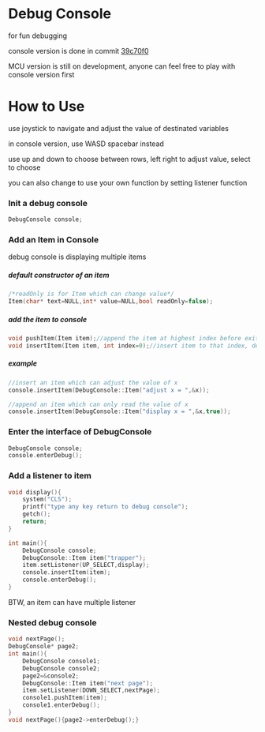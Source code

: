 # Debug Console
for fun debugging

console version is done in commit [39c70f0 ](https://github.com/hkust-smartcar/Internal2017/commit/09093f3420c14adf03c32004ad762ef9dd9e06ca)

MCU version is still on development, anyone can feel free to play with console version first

# How to Use
use joystick to navigate and adjust the value of destinated variables

in console version, use WASD spacebar instead

use up and down to choose between rows, left right to adjust value, select to choose

you can also change to use your own function by setting listener function


### Init a debug console
```c++
DebugConsole console;
```
### Add an Item in Console
debug console is displaying multiple items
##### default constructor of an item
```c++
/*readOnly is for Item which can change value*/
Item(char* text=NULL,int* value=NULL,bool readOnly=false);
```
##### add the item to console
```c++
void pushItem(Item item);//append the item at highest index before exit
void insertItem(Item item, int index=0);//insert item to that index, default 0
```
##### example
```C++
//insert an item which can adjust the value of x
console.insertItem(DebugConsole::Item("adjust x = ",&x));

//append an item which can only read the value of x
console.insertItem(DebugConsole::Item("display x = ",&x,true));
```

### Enter the interface of DebugConsole
```C++
DebugConsole console;
console.enterDebug();
```

### Add a listener to item
```C++
void display(){
	system("CLS");
	printf("type any key return to debug console");
	getch();
	return;
}

int main(){
    DebugConsole console;
    DebugConsole::Item item("trapper");
	item.setListener(UP_SELECT,display);
	console.insertItem(item);
	console.enterDebug();
}
```
BTW, an item can have multiple listener

### Nested debug console
```C++
void nextPage();
DebugConsole* page2;
int main(){
    DebugConsole console1;
    DebugConsole console2;
    page2=&console2;
    DebugConsole::Item item("next page");
    item.setListener(DOWN_SELECT,nextPage);
    console1.pushItem(item);
    console1.enterDebug();
}
void nextPage(){page2->enterDebug();}
```
